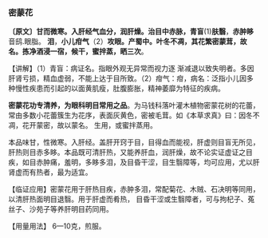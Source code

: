 ###   密蒙花   

**〔原文〕甘而微寒。入肝经气血分，润肝燥。治目中赤脉，青盲**(1)**肤翳**，**赤肿眵**音鸱.眼脂。 **泪**，**小儿疳气**（2）**攻眼。产蜀中。叶冬不凋，其花繁密蒙茸，故名。拣净酒浸一宿，候干，蜜拌蒸，晒三次**。   

【讲解】（1）青盲：病证名。指眼外观无异常而视力逐 渐减退以致失明者。多因肝肾亏损，精血虚弱，不能上达于目所致。（2）疳气：疳，病名：泛指小儿因多种慢性疾患而引起的以面黄肌瘦，肚腹膨胀，精神萎靡为特征的疾病。

 **密蒙花功专清养，为眼科明目常用之品**。为马钱科落叶灌木植物密蒙花树的花蕾，常由多数小花蕾簇生为花序，表面灰黄色，密被毛茸。如《本草求真》曰：因冬不凋，花开蒙密，故以蒙名。 生用，或蜜拌蒸用。

本品味甘，性微寒。入肝经。盖肝开窍于目，目得血而能视，肝虚则目盲无所见，肝热则目赤多眵。本品既可清肝热，又能养肝血，润肝燥，故不论实证虚证之目疾，如目赤肿痛，羞明，多眵多泪，及目昏干涩，目生翳障等，均可应用，尤以肝肾虚而有热者，最为适宜。

【临证应用】密蒙花用于肝热目疾，赤肿多泪，常配菊花、木贼、石决明等同用，以清肝热面明目退翳。用于肝虚而肴热， 目昏干涩或生翳障者，可与拘杞子、菟丝子、沙苑子等养肝明目药同用。

【用量用法】   6—10克，煎服。  
